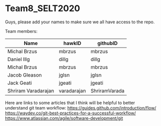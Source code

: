 # Team8_SELT2020
Guys, please add your names to make sure we all have access to the repo.

 Team members:


|Name           | hawkID	| githubID  
|---------------|--------|---------
| Michal Brzus  | mbrzus	| mbrzus  
| Daniel Illg	  | dillg		| dillg   
| Michal Brzus	 | mbrzus	| mbrzus
| Jacob Gleason	| jglsn	 | jglsn
| Jack Geati    | jgeati | jgeati
| Shriram Varadarajan | varadarajan | ShriramVarada


Here are links to some articles that I think will be helpful to better understand git team workflow:
https://guides.github.com/introduction/flow/
https://waydev.co/git-best-practices-for-a-successful-workflow/
https://www.atlassian.com/agile/software-development/git

